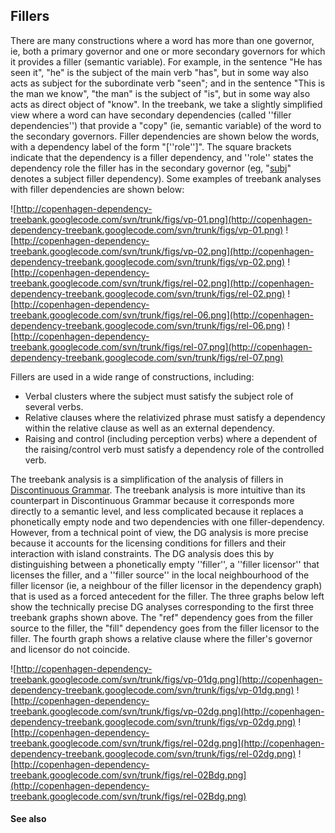 ## Fillers ##

There are many constructions where a word has more than one governor, ie, both a primary governor and one or more secondary governors for which it provides a filler (semantic variable). For example, in the sentence "He has seen it", "he" is the subject of the main verb "has", but in some way also acts as subject for the subordinate verb "seen"; and in the sentence "This is the man we know", "the man" is the subject of "is", but in some way also acts as direct object of "know". In the treebank, we take a slightly simplified view where a word can have secondary dependencies (called ''filler dependencies'') that provide a "copy" (ie, semantic variable) of the word to the secondary governors. Filler dependencies are shown below the words, with a dependency label of the form "[''role'']". The square brackets indicate that the dependency is a filler dependency, and ''role'' states the dependency role the filler has in the secondary governor (eg, "[subj](subj.md)" denotes a subject filler dependency). Some examples of treebank analyses with filler dependencies are shown below:

![http://copenhagen-dependency-treebank.googlecode.com/svn/trunk/figs/vp-01.png](http://copenhagen-dependency-treebank.googlecode.com/svn/trunk/figs/vp-01.png) ![http://copenhagen-dependency-treebank.googlecode.com/svn/trunk/figs/vp-02.png](http://copenhagen-dependency-treebank.googlecode.com/svn/trunk/figs/vp-02.png) ![http://copenhagen-dependency-treebank.googlecode.com/svn/trunk/figs/rel-02.png](http://copenhagen-dependency-treebank.googlecode.com/svn/trunk/figs/rel-02.png) ![http://copenhagen-dependency-treebank.googlecode.com/svn/trunk/figs/rel-06.png](http://copenhagen-dependency-treebank.googlecode.com/svn/trunk/figs/rel-06.png) ![http://copenhagen-dependency-treebank.googlecode.com/svn/trunk/figs/rel-07.png](http://copenhagen-dependency-treebank.googlecode.com/svn/trunk/figs/rel-07.png)

Fillers are used in a wide range of constructions, including:

  * Verbal clusters where the subject must satisfy the subject role of several verbs.
  * Relative clauses where the relativized phrase must satisfy a dependency within the relative clause as well as an external dependency.
  * Raising and control (including perception verbs) where a dependent of the raising/control verb must satisfy a dependency role of the controlled verb.

The treebank analysis is a simplification of the analysis of fillers in [Discontinuous Grammar](http://copenhagen-dependency-treebank.googlecode.com/svn/dg). The treebank analysis is more intuitive than its counterpart in Discontinuous Grammar because it corresponds more directly to a semantic level, and less complicated because it replaces a phonetically empty node and two dependencies with one filler-dependency. However, from a technical point of view, the DG analysis is more precise because it accounts for the licensing conditions for fillers and their interaction with island constraints. The DG analysis does this by distinguishing between a phonetically empty ''filler'', a ''filler licensor'' that licenses the filler, and a ''filler source'' in the local neighbourhood of the filler licensor (ie, a neighbour of the filler licensor in the dependency graph) that is used as a forced antecedent for the filler. The three graphs below left show the technically precise DG analyses corresponding to the first three treebank graphs shown above. The "ref" dependency goes from the filler source to the filler, the "fill" dependency goes from the filler licensor to the filler. The fourth graph shows a relative clause where the filler's governor and licensor do not coincide.

![http://copenhagen-dependency-treebank.googlecode.com/svn/trunk/figs/vp-01dg.png](http://copenhagen-dependency-treebank.googlecode.com/svn/trunk/figs/vp-01dg.png) ![http://copenhagen-dependency-treebank.googlecode.com/svn/trunk/figs/vp-02dg.png](http://copenhagen-dependency-treebank.googlecode.com/svn/trunk/figs/vp-02dg.png) ![http://copenhagen-dependency-treebank.googlecode.com/svn/trunk/figs/rel-02dg.png](http://copenhagen-dependency-treebank.googlecode.com/svn/trunk/figs/rel-02dg.png) ![http://copenhagen-dependency-treebank.googlecode.com/svn/trunk/figs/rel-02Bdg.png](http://copenhagen-dependency-treebank.googlecode.com/svn/trunk/figs/rel-02Bdg.png)


#### See also ####

